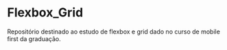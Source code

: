 # Flexbox_Grid
Repositório destinado ao estudo de flexbox e grid dado no curso de mobile first da graduação.
